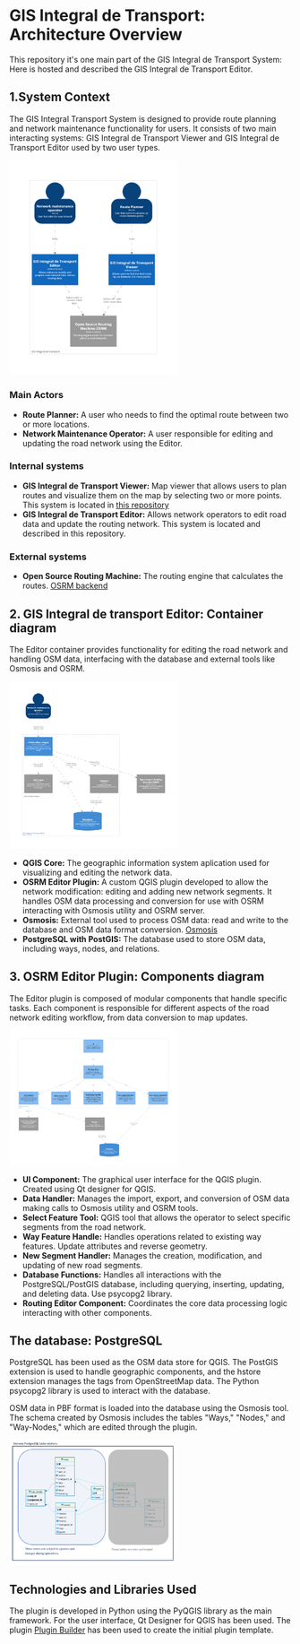 # GIS Integral de Transport: Architecture Overview
This repository it's one main part of the GIS Integral de Transport System: Here is hosted and described the GIS Integral de Transport Editor.

## 1.System Context 
The GIS Integral Transport System is designed to provide route planning and network maintenance functionality for users. It consists of two main interacting systems: GIS Integral de Transport Viewer and GIS Integral de Transport Editor used by two user types.
<!---![Context diagram](/docs/diagrams/c4/01_Context.png) --->
<img src="/docs/diagrams/c4/01_Context.png" alt="Context diagram" width="300"/>

### Main Actors
+ **Route Planner:** A user who needs to find the optimal route between two or more locations.
+ **Network Maintenance Operator:** A user responsible for editing and updating the road network using the Editor.
### Internal systems
+ **GIS Integral de Transport Viewer:** Map viewer that allows users to plan routes and visualize them on the map by selecting two or more points. This system is located in [this repository](https://github.com/tuskjant/gis_transport_visor)
+ **GIS Integral de Transport Editor:** Allows network operators to edit road data and update the routing network. This system is located and described in this repository.
### External systems
+ **Open Source Routing Machine:** The routing engine that calculates the routes. [OSRM backend](https://github.com/Project-OSRM/osrm-backend)

## 2. GIS Integral de transport Editor: Container diagram 
The Editor container provides functionality for editing the road network and handling OSM data, interfacing with the database and external tools like Osmosis and OSRM.
<!---![Editor container diagram](/docs/diagrams/c4/02_ContainersEditor.png)--->
<img src="/docs/diagrams/c4/02_ContainersEditor.png" alt="Editor container diagram" width="300"/>

+ **QGIS Core:** The geographic information system aplication used for visualizing and editing the network data.
+ **OSRM Editor Plugin:** A custom QGIS plugin developed to allow the network modification: editing and adding new network segments. It handles OSM data processing and conversion for use with OSRM interacting with Osmosis utility and OSRM server.
+ **Osmosis:** External tool used to process OSM data: read and write to the database and OSM data format conversion. [Osmosis](https://github.com/openstreetmap/osmosis)
+ **PostgreSQL with PostGIS:** The database used to store OSM data, including ways, nodes, and relations. 

## 3. OSRM Editor Plugin: Components diagram
The Editor plugin is composed of modular components that handle specific tasks. Each component is responsible for different aspects of the road network editing workflow, from data conversion to map updates.
<!---![OSRM Editor Plugin component diagram](/docs/diagrams/c4/03_EditorComponents.png)--->
<img src="/docs/diagrams/c4/03_EditorComponents.png" alt="OSRM Editor Plugin component diagram" width="300"/>

+ **UI Component:** The graphical user interface for the QGIS plugin. Created using Qt designer for QGIS.
+ **Data Handler:** Manages the import, export, and conversion of OSM data making calls to Osmosis utility and OSRM tools.
+ **Select Feature Tool:** QGIS tool that allows the operator to select specific segments from the road network.
+ **Way Feature Handle:** Handles operations related to existing way features. Update attributes and reverse geometry.
+ **New Segment Handler:** Manages the creation, modification, and updating of new road segments.
+ **Database Functions:** Handles all interactions with the PostgreSQL/PostGIS database, including querying, inserting, updating, and deleting data. Use psycopg2 library.
+ **Routing Editor Component:**  Coordinates the core data processing logic interacting with other components. 

## The database: PostgreSQL 
PostgreSQL has been used as the OSM data store for QGIS. The PostGIS extension is used to handle geographic components, and the hstore extension manages the tags from OpenStreetMap data. The Python psycopg2 library is used to interact with the database.

OSM data in PBF format is loaded into the database using the Osmosis tool. The schema created by Osmosis includes the tables "Ways," "Nodes," and "Way-Nodes," which are edited through the plugin.
<!---![Esquema Osmosis de la base de datos](/docs/diagrams/database/db_relations.PNG)--->
<img src="/docs/diagrams/database/db_relations.PNG" alt="Esquema Osmosis de la base de datos" width="300"/>

## Technologies and Libraries Used
The plugin is developed in Python using the PyQGIS library as the main framework. For the user interface, Qt Designer for QGIS has been used. The plugin [Plugin Builder](https://plugins.qgis.org/plugins/pluginbuilder/) has been used to create the initial plugin template.

